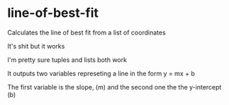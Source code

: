 # line-of-best-fit

Calculates the line of best fit from a list of coordinates

It's shit but it works

I'm pretty sure tuples and lists both work

It outputs two variables represeting a line in the form y = mx + b

The first variable is the slope, (m) and the second one the the y-intercept (b)